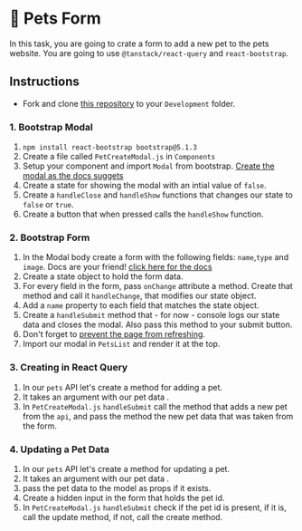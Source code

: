 # 🐶 Pets Form 

In this task, you are going to crate a form to add a new pet to the pets website. You are going to use `@tanstack/react-query` and `react-bootstrap`.

## Instructions
- Fork and clone [this repository](https://github.com/JoinCODED/TASK-React-Query-2-Forms-Pets) to your `Development` folder.





### 1. Bootstrap Modal

1. `npm install react-bootstrap bootstrap@5.1.3`
2. Create a file called `PetCreateModal.js` in `Components`
3. Setup your component and import `Modal` from bootstrap. [Create the modal as the docs suggets](https://react-bootstrap.github.io/components/modal/)
4. Create a state for showing the modal with an intial value of `false`.
5. Create a `handleClose` and `handleShow` functions that changes our state to `false` or `true`.
6. Create a button that when pressed calls the `handleShow` function.


### 2. Bootstrap Form

1. In the Modal body create a form with the following fields: `name`,`type` and `image`. Docs are your friend! [click here for the docs](https://react-bootstrap.netlify.app/forms/overview/#Forms)
2. Create a state object to hold the form data.
3. For every field in the form, pass `onChange` attribute a method. Create that method and call it `handleChange`, that modifies our state object.
4. Add a `name` property to each field that matches the state object.
5. Create a `handleSubmit` method that - for now - console logs our state data and closes the modal. Also pass this method to your submit button.
6. Don't forget to [prevent the page from refreshing](https://www.robinwieruch.de/react-preventdefault/).
7. Import our modal in `PetsList` and render it at the top.

### 3. Creating in React Query

1. In our `pets` API let's create a method for adding a pet.
2. It takes an argument with our pet data .
3. In `PetCreateModal.js` `handleSubmit` call the method that adds a new pet from the `api`, and pass the method the new pet data that was taken from the form.

### 4. Updating a Pet Data

1. In our `pets` API let's create a method for updating a pet.
2. It takes an argument with our pet data .
3. pass the pet data to the model as props if it exists.
4. Create a hidden input in the form that holds the pet id.
5. In `PetCreateModal.js` `handleSubmit` check if the pet id is present, if it is, call the update method, if not, call the create method.
